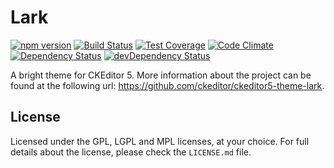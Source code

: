 Lark
========================================

[![npm version](https://badge.fury.io/js/%40ckeditor%2Fckeditor5-theme-lark.svg)](https://www.npmjs.com/package/@ckeditor/ckeditor5-theme-lark)
[![Build Status](https://travis-ci.org/ckeditor/ckeditor5-theme-lark.svg)](https://travis-ci.org/ckeditor/ckeditor5-theme-lark)
[![Test Coverage](https://codeclimate.com/github/ckeditor/ckeditor5-theme-lark/badges/coverage.svg)](https://codeclimate.com/github/ckeditor/ckeditor5-theme-lark/coverage)
[![Code Climate](https://codeclimate.com/github/ckeditor/ckeditor5-theme-lark/badges/gpa.svg)](https://codeclimate.com/github/ckeditor/ckeditor5-theme-lark)
[![Dependency Status](https://david-dm.org/ckeditor/ckeditor5-theme-lark/status.svg)](https://david-dm.org/ckeditor/ckeditor5-theme-lark#info=dependencies)
[![devDependency Status](https://david-dm.org/ckeditor/ckeditor5-theme-lark/dev-status.svg)](https://david-dm.org/ckeditor/ckeditor5-theme-lark#info=devDependencies)

A bright theme for CKEditor 5. More information about the project can be found at the following url: <https://github.com/ckeditor/ckeditor5-theme-lark>.

## License

Licensed under the GPL, LGPL and MPL licenses, at your choice. For full details about the license, please check the `LICENSE.md` file.
